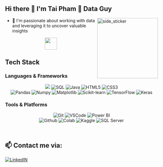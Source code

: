 ## Hi there :wave: I'm Tai Pham 🌱 Data Guy   
<img align="right" width=200px height=200px alt="side_sticker" src="https://media.giphy.com/media/TEnXkcsHrP4YedChhA/giphy.gif" />

- 🔭  I'm passionate about working with data and leveraging it to uncover valuable insights
<div align="center">
<img src="https://raw.githubusercontent.com/innng/innng/master/assets/kyubey.gif" height="40" />
</div>

## Tech Stack 
### Languages & Frameworks
<p align="center">
<img src="https://img.shields.io/badge/Python-3670A0?style=for-the-badge&logo=python&logoColor=ffdd54">
<img alt="SQL" src="https://img.shields.io/badge/SQL-336791?style=for-the-badge&logo=postgresql&logoColor=white">
<img alt="Java" src="https://img.shields.io/badge/Java-%23ED8B00.svg?style=for-the-badge&logo=openjdk&logoColor=white">
<img alt="HTML5" src="https://img.shields.io/badge/HTML5-%23E34F26.svg?style=for-the-badge&logo=html5&logoColor=white">
<img alt="CSS3" src="https://img.shields.io/badge/CSS3-%231572B6.svg?style=for-the-badge&logo=css3&logoColor=white">

<br/>
<img alt="Pandas" src="https://img.shields.io/badge/Pandas-%23150458.svg?style=for-the-badge&logo=pandas&logoColor=white">
<img alt="Numpy" src="https://img.shields.io/badge/Numpy-%23013243.svg?style=for-the-badge&logo=numpy&logoColor=white">
<img alt="Matplotlib" src="https://img.shields.io/badge/Matplotlib-%23ffffff.svg?style=for-the-badge&logo=Matplotlib&logoColor=black">
<img alt="Scikit-learn" src="https://img.shields.io/badge/scikit--learn-%23F7931E.svg?style=for-the-badge&logo=scikit-learn&logoColor=white">
<img alt="TensorFlow" src="https://img.shields.io/badge/TensorFlow-%23FF6F00.svg?style=for-the-badge&logo=TensorFlow&logoColor=white">
<img alt="Keras" src="https://img.shields.io/badge/Keras-%23D00000.svg?style=for-the-badge&logo=Keras&logoColor=white">
</p>

### Tools & Platforms
<p align="center">
<img alt="Git" src="https://img.shields.io/badge/Git-f05134?style=for-the-badge&logo=git&logoColor=f05134&labelColor=282828">
<img alt="VSCode" src="https://img.shields.io/badge/Visual%20Studio%20Code-0078d7.svg?style=for-the-badge&logo=visual-studio-code&logoColor=white">
<img alt="Power BI" src="https://img.shields.io/badge/Power%20BI-F2C811?style=for-the-badge&logo=powerbi&logoColor=black">
<br/>
<img alt="Github" src="https://img.shields.io/badge/GitHub-100000?style=for-the-badge&logo=github&logoColor=white" />
<img alt="Colab" src="https://img.shields.io/badge/Colab-fb9c04?style=for-the-badge&&logo=google-colab&logoColor=fb9c04&labelColor=282828">
<img alt="Kaggle"  src="https://img.shields.io/badge/Kaggle-20BEFF?style=for-the-badge&logo=Kaggle&logoColor=white" />
<img alt="SQL Server" src="https://img.shields.io/badge/Microsoft%20SQL%20Server-CC2927?style=for-the-badge&logo=microsoftsqlserver&logoColor=white" />
</p>

</p>
<br />

## 📫 Contact me via:
[![LinkedIN](https://img.shields.io/badge/LinkedIn-0077B5?style=for-the-badge&logo=linkedin&logoColor=white)](https://www.linkedin.com/in/tai-pham-6005b0294/)

